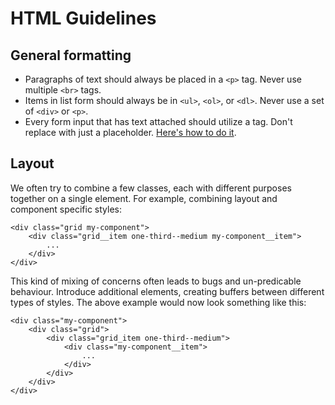 # HTML Guidelines

## General formatting

- Paragraphs of text should always be placed in a `<p>` tag. Never use multiple `<br>` tags.
- Items in list form should always be in `<ul>`, `<ol>`, or `<dl>`. Never use a set of `<div>` or `<p>`.
- Every form input that has text attached should utilize a <label> tag. Don't replace <label> with just a placeholder. [Here's how to do it](https://a11yproject.com/posts/placeholder-input-elements/).

## Layout

We often try to combine a few classes, each with different purposes together on a single element. For example, combining layout and component specific styles:

```
<div class="grid my-component">
    <div class="grid__item one-third--medium my-component__item">
        ...
    </div>
</div>
```

This kind of mixing of concerns often leads to bugs and un-predicable behaviour. Introduce additional elements, creating buffers between different types of styles. The above example would now look something like this:

```
<div class="my-component">
    <div class="grid">
        <div class="grid_item one-third--medium">
            <div class="my-component__item">
                ...
            </div>
        </div>
    </div>
</div>
```